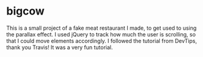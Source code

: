 # bigcow
This is a small project of a fake meat restaurant I made, to get used to using the parallax effect. 
I used jQuery to track how much the user is scrolling, so that I could move elements accordingly.
I followed the tutorial from DevTips, thank you Travis!
It was a very fun tutorial.
